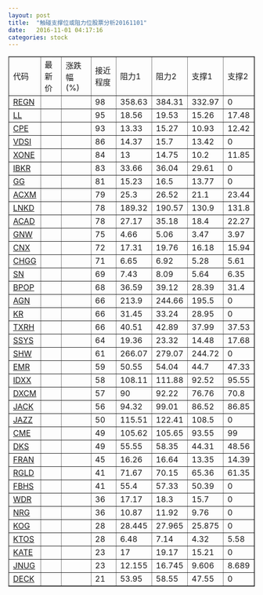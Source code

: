 ```yaml
---
layout: post
title:  "触碰支撑位或阻力位股票分析20161101"
date:   2016-11-01 04:17:16
categories: stock
---
```

<script type="text/javascript">
var stockList = []
stockList.push('gb_regn');
stockList.push('gb_ll');
stockList.push('gb_cpe');
stockList.push('gb_vdsi');
stockList.push('gb_xone');
stockList.push('gb_ibkr');
stockList.push('gb_gg');
stockList.push('gb_acxm');
stockList.push('gb_lnkd');
stockList.push('gb_acad');
stockList.push('gb_gnw');
stockList.push('gb_cnx');
stockList.push('gb_chgg');
stockList.push('gb_sn');
stockList.push('gb_bpop');
stockList.push('gb_agn');
stockList.push('gb_kr');
stockList.push('gb_txrh');
stockList.push('gb_ssys');
stockList.push('gb_shw');
stockList.push('gb_emr');
stockList.push('gb_idxx');
stockList.push('gb_dxcm');
stockList.push('gb_jack');
stockList.push('gb_jazz');
stockList.push('gb_cme');
stockList.push('gb_dks');
stockList.push('gb_fran');
stockList.push('gb_rgld');
stockList.push('gb_fbhs');
stockList.push('gb_wdr');
stockList.push('gb_nrg');
stockList.push('gb_kog');
stockList.push('gb_ktos');
stockList.push('gb_kate');
stockList.push('gb_jnug');
stockList.push('gb_deck');
</script>
<table border="1">
 <tr>
 <td>代码</td>
 <td>最新价</td>
 <td>涨跌幅(%)</td>
 <td>接近程度</td>
 <td>阻力1</td>
 <td>阻力2</td>
 <td>支撑1</td>
 <td>支撑2</td>
</tr>
  <tr id="regn" class="red">
  <td><a href="http://stock.finance.sina.com.cn/usstock/quotes/REGN.html" target="_blank">REGN</a></td><td></td><td></td><td>98</td><td>358.63</td><td>384.31</td><td>332.97</td><td>0</td></tr>
  <tr id="ll" class="red">
  <td><a href="http://stock.finance.sina.com.cn/usstock/quotes/LL.html" target="_blank">LL</a></td><td></td><td></td><td>95</td><td>18.56</td><td>19.53</td><td>15.26</td><td>17.48</td></tr>
  <tr id="cpe" class="red">
  <td><a href="http://stock.finance.sina.com.cn/usstock/quotes/CPE.html" target="_blank">CPE</a></td><td></td><td></td><td>93</td><td>13.33</td><td>15.27</td><td>10.93</td><td>12.42</td></tr>
  <tr id="vdsi" class="green">
  <td><a href="http://stock.finance.sina.com.cn/usstock/quotes/VDSI.html" target="_blank">VDSI</a></td><td></td><td></td><td>86</td><td>14.37</td><td>15.7</td><td>13.42</td><td>0</td></tr>
  <tr id="xone" class="green">
  <td><a href="http://stock.finance.sina.com.cn/usstock/quotes/XONE.html" target="_blank">XONE</a></td><td></td><td></td><td>84</td><td>13</td><td>14.75</td><td>10.2</td><td>11.85</td></tr>
  <tr id="ibkr" class="red">
  <td><a href="http://stock.finance.sina.com.cn/usstock/quotes/IBKR.html" target="_blank">IBKR</a></td><td></td><td></td><td>83</td><td>33.66</td><td>36.04</td><td>29.61</td><td>0</td></tr>
  <tr id="gg" class="red">
  <td><a href="http://stock.finance.sina.com.cn/usstock/quotes/GG.html" target="_blank">GG</a></td><td></td><td></td><td>81</td><td>15.23</td><td>16.5</td><td>13.77</td><td>0</td></tr>
  <tr id="acxm" class="green">
  <td><a href="http://stock.finance.sina.com.cn/usstock/quotes/ACXM.html" target="_blank">ACXM</a></td><td></td><td></td><td>79</td><td>25.3</td><td>26.52</td><td>21.1</td><td>23.44</td></tr>
  <tr id="lnkd" class="green">
  <td><a href="http://stock.finance.sina.com.cn/usstock/quotes/LNKD.html" target="_blank">LNKD</a></td><td></td><td></td><td>78</td><td>189.32</td><td>190.57</td><td>130.9</td><td>131.8</td></tr>
  <tr id="acad" class="green">
  <td><a href="http://stock.finance.sina.com.cn/usstock/quotes/ACAD.html" target="_blank">ACAD</a></td><td></td><td></td><td>78</td><td>27.17</td><td>35.18</td><td>18.4</td><td>22.27</td></tr>
  <tr id="gnw" class="green">
  <td><a href="http://stock.finance.sina.com.cn/usstock/quotes/GNW.html" target="_blank">GNW</a></td><td></td><td></td><td>75</td><td>4.66</td><td>5.06</td><td>3.47</td><td>3.97</td></tr>
  <tr id="cnx" class="red">
  <td><a href="http://stock.finance.sina.com.cn/usstock/quotes/CNX.html" target="_blank">CNX</a></td><td></td><td></td><td>72</td><td>17.31</td><td>19.76</td><td>16.18</td><td>15.94</td></tr>
  <tr id="chgg" class="red">
  <td><a href="http://stock.finance.sina.com.cn/usstock/quotes/CHGG.html" target="_blank">CHGG</a></td><td></td><td></td><td>71</td><td>6.65</td><td>6.92</td><td>5.28</td><td>5.61</td></tr>
  <tr id="sn" class="green">
  <td><a href="http://stock.finance.sina.com.cn/usstock/quotes/SN.html" target="_blank">SN</a></td><td></td><td></td><td>69</td><td>7.43</td><td>8.09</td><td>5.64</td><td>6.35</td></tr>
  <tr id="bpop" class="red">
  <td><a href="http://stock.finance.sina.com.cn/usstock/quotes/BPOP.html" target="_blank">BPOP</a></td><td></td><td></td><td>68</td><td>36.59</td><td>39.12</td><td>28.39</td><td>31.4</td></tr>
  <tr id="agn" class="red">
  <td><a href="http://stock.finance.sina.com.cn/usstock/quotes/AGN.html" target="_blank">AGN</a></td><td></td><td></td><td>66</td><td>213.9</td><td>244.66</td><td>195.5</td><td>0</td></tr>
  <tr id="kr" class="red">
  <td><a href="http://stock.finance.sina.com.cn/usstock/quotes/KR.html" target="_blank">KR</a></td><td></td><td></td><td>66</td><td>31.45</td><td>33.24</td><td>28.95</td><td>0</td></tr>
  <tr id="txrh" class="green">
  <td><a href="http://stock.finance.sina.com.cn/usstock/quotes/TXRH.html" target="_blank">TXRH</a></td><td></td><td></td><td>66</td><td>40.51</td><td>42.89</td><td>37.99</td><td>37.53</td></tr>
  <tr id="ssys" class="red">
  <td><a href="http://stock.finance.sina.com.cn/usstock/quotes/SSYS.html" target="_blank">SSYS</a></td><td></td><td></td><td>64</td><td>19.36</td><td>23.32</td><td>14.48</td><td>17.68</td></tr>
  <tr id="shw" class="green">
  <td><a href="http://stock.finance.sina.com.cn/usstock/quotes/SHW.html" target="_blank">SHW</a></td><td></td><td></td><td>61</td><td>266.07</td><td>279.07</td><td>244.72</td><td>0</td></tr>
  <tr id="emr" class="green">
  <td><a href="http://stock.finance.sina.com.cn/usstock/quotes/EMR.html" target="_blank">EMR</a></td><td></td><td></td><td>59</td><td>50.55</td><td>54.04</td><td>44.7</td><td>47.33</td></tr>
  <tr id="idxx" class="red">
  <td><a href="http://stock.finance.sina.com.cn/usstock/quotes/IDXX.html" target="_blank">IDXX</a></td><td></td><td></td><td>58</td><td>108.11</td><td>111.88</td><td>92.52</td><td>95.55</td></tr>
  <tr id="dxcm" class="green">
  <td><a href="http://stock.finance.sina.com.cn/usstock/quotes/DXCM.html" target="_blank">DXCM</a></td><td></td><td></td><td>57</td><td>90</td><td>92.22</td><td>76.76</td><td>70.8</td></tr>
  <tr id="jack" class="red">
  <td><a href="http://stock.finance.sina.com.cn/usstock/quotes/JACK.html" target="_blank">JACK</a></td><td></td><td></td><td>56</td><td>94.32</td><td>99.01</td><td>86.52</td><td>86.85</td></tr>
  <tr id="jazz" class="green">
  <td><a href="http://stock.finance.sina.com.cn/usstock/quotes/JAZZ.html" target="_blank">JAZZ</a></td><td></td><td></td><td>50</td><td>115.51</td><td>122.41</td><td>108.5</td><td>0</td></tr>
  <tr id="cme" class="green">
  <td><a href="http://stock.finance.sina.com.cn/usstock/quotes/CME.html" target="_blank">CME</a></td><td></td><td></td><td>49</td><td>105.62</td><td>105.65</td><td>93.55</td><td>99</td></tr>
  <tr id="dks" class="green">
  <td><a href="http://stock.finance.sina.com.cn/usstock/quotes/DKS.html" target="_blank">DKS</a></td><td></td><td></td><td>49</td><td>55.55</td><td>58.35</td><td>44.31</td><td>48.56</td></tr>
  <tr id="fran" class="red">
  <td><a href="http://stock.finance.sina.com.cn/usstock/quotes/FRAN.html" target="_blank">FRAN</a></td><td></td><td></td><td>45</td><td>16.26</td><td>16.64</td><td>13.35</td><td>14.39</td></tr>
  <tr id="rgld" class="green">
  <td><a href="http://stock.finance.sina.com.cn/usstock/quotes/RGLD.html" target="_blank">RGLD</a></td><td></td><td></td><td>41</td><td>71.67</td><td>70.15</td><td>65.36</td><td>61.35</td></tr>
  <tr id="fbhs" class="red">
  <td><a href="http://stock.finance.sina.com.cn/usstock/quotes/FBHS.html" target="_blank">FBHS</a></td><td></td><td></td><td>41</td><td>55.4</td><td>57.33</td><td>50.39</td><td>0</td></tr>
  <tr id="wdr" class="green">
  <td><a href="http://stock.finance.sina.com.cn/usstock/quotes/WDR.html" target="_blank">WDR</a></td><td></td><td></td><td>36</td><td>17.17</td><td>18.3</td><td>15.7</td><td>0</td></tr>
  <tr id="nrg" class="red">
  <td><a href="http://stock.finance.sina.com.cn/usstock/quotes/NRG.html" target="_blank">NRG</a></td><td></td><td></td><td>36</td><td>10.87</td><td>11.92</td><td>9.76</td><td>0</td></tr>
  <tr id="kog" class="green">
  <td><a href="http://stock.finance.sina.com.cn/usstock/quotes/KOG.html" target="_blank">KOG</a></td><td></td><td></td><td>28</td><td>28.445</td><td>27.965</td><td>25.875</td><td>0</td></tr>
  <tr id="ktos" class="green">
  <td><a href="http://stock.finance.sina.com.cn/usstock/quotes/KTOS.html" target="_blank">KTOS</a></td><td></td><td></td><td>28</td><td>6.48</td><td>7.14</td><td>4.32</td><td>5.58</td></tr>
  <tr id="kate" class="red">
  <td><a href="http://stock.finance.sina.com.cn/usstock/quotes/KATE.html" target="_blank">KATE</a></td><td></td><td></td><td>23</td><td>17</td><td>19.17</td><td>15.21</td><td>0</td></tr>
  <tr id="jnug" class="green">
  <td><a href="http://stock.finance.sina.com.cn/usstock/quotes/JNUG.html" target="_blank">JNUG</a></td><td></td><td></td><td>23</td><td>12.155</td><td>16.745</td><td>9.606</td><td>8.689</td></tr>
  <tr id="deck" class="red">
  <td><a href="http://stock.finance.sina.com.cn/usstock/quotes/DECK.html" target="_blank">DECK</a></td><td></td><td></td><td>21</td><td>53.95</td><td>58.55</td><td>47.55</td><td>0</td></tr>
</table>
